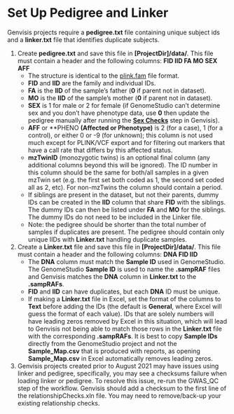 # Set Up Pedigree and Linker

Genvisis projects require a **pedigree.txt** file containing unique subject ids and a **linker.txt** file that identifies duplicate subjects.

1. Create **pedigree.txt** and save this file in **[ProjectDir]/data/**. This file must contain a header and the following columns: **FID IID	FA	MO	SEX	AFF**
    * The structure is identical to the [plink.fam](https://www.cog-genomics.org/plink2/formats#fam) file format.
    * **FID** and **IID** are the family and individual IDs.
    * **FA** is the **IID** of the sample’s father (**0** if parent not in dataset).
    * **MO** is the **IID** of the sample’s mother (**0** if parent not in dataset).
    * **SEX** is 1 for male or 2 for female (if GenomeStudio can’t determine sex and you don’t have phenotype data, use **0** then update the pedigree manually after running the **[Sex Checks](#bookmark=id.ffdnn8hxfe09)** step in Genvisis).
    * **AFF** or **PHENO **(Affected or Phenotype)** is 2 (for a case), 1 (for a control), or either 0 or -9 (for unknown); this column is not used much except for PLINK/VCF export and for filtering out markers that have a call rate that differs by this affected status.
    * **mzTwinID** (monozygotic twins) is an optional final column (any additional columns beyond this will be ignored). The ID number in this column should be the same for both/all samples in a given mzTwin set (e.g. the first set both coded as 1, the second set coded all as 2, etc). For non-mzTwins the column should contain a period.
    * If siblings are present in the dataset, but not their parents, dummy IDs can be created in the **IID** column that share **FID** with the siblings. The dummy IDs can then be listed under **FA** and **MO** for the siblings. The dummy IDs do not need to be included in the Linker file.
    * Note: the pedigree should be shorter than the total number of samples if duplicates are present. The pedigree should contain only unique IIDs with **Linker.txt** handling duplicate samples.
2. Create a **Linker.txt** file and save this file in **[ProjectDir]/data/**. This file must contain a header and the following columns: **DNA	FID	IID**
    * The **DNA** column must match the **Sample ID** used in GenomeStudio. The GenomeStudio **Sample ID** is used to name the **.sampRAF** files and Genvisis matches the **DNA** column in **Linker.txt** to the **.sampRAFs**.
    * **FID** and **IID** can have duplicates, but each **DNA** ID must be unique.
    * If making a **Linker.txt** file in Excel, set the format of the columns to **Text** before adding the IDs (the default is **General**, where Excel will guess the format of each value). IDs that are solely numbers will have leading zeros removed by Excel in this situation, which will lead to Genvisis not being able to match those rows in the **Linker.txt** file with the corresponding **.sampRAFs**. It is best to copy **Sample IDs** directly from the GenomeStudio project and not the **Sample_Map.csv** that is produced with reports, as opening **Sample_Map.csv** in Excel automatically removes leading zeros.
3. Genvisis projects created prior to August 2021 may have issues using linker and pedigree, specifically, you may see a checksums failure when loading linker or pedigree. To resolve this issue, re-run the GWAS_QC step of the workflow. Genvisis should add a checksum to the first line of the relationshipChecks.xln file. You may need to remove/back-up your existing relationship checks.
